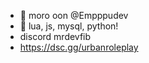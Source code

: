 - 👋 moro oon @Empppudev
- 👀 lua, js, mysql, python!
- discord mrdevfib
- https://dsc.gg/urbanroleplay
